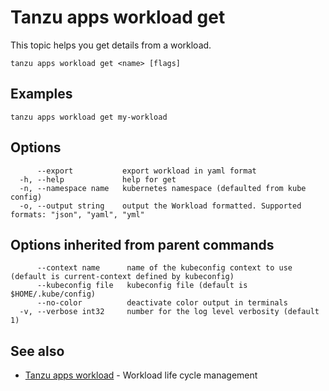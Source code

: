 # Tanzu apps workload get

This topic helps you get details from a workload.

```console
tanzu apps workload get <name> [flags]
```

## <a id="examples"></a>Examples

```console
tanzu apps workload get my-workload
```

## <a id="options"></a>Options

```console
      --export           export workload in yaml format
  -h, --help             help for get
  -n, --namespace name   kubernetes namespace (defaulted from kube config)
  -o, --output string    output the Workload formatted. Supported formats: "json", "yaml", "yml"
```

## <a id="parent-commands-options"></a>Options inherited from parent commands

```console
      --context name      name of the kubeconfig context to use (default is current-context defined by kubeconfig)
      --kubeconfig file   kubeconfig file (default is $HOME/.kube/config)
      --no-color          deactivate color output in terminals
  -v, --verbose int32     number for the log level verbosity (default 1)
```

## <a id="see-also"></a> See also

* [Tanzu apps workload](tanzu-apps-workload.md)	- Workload life cycle management
